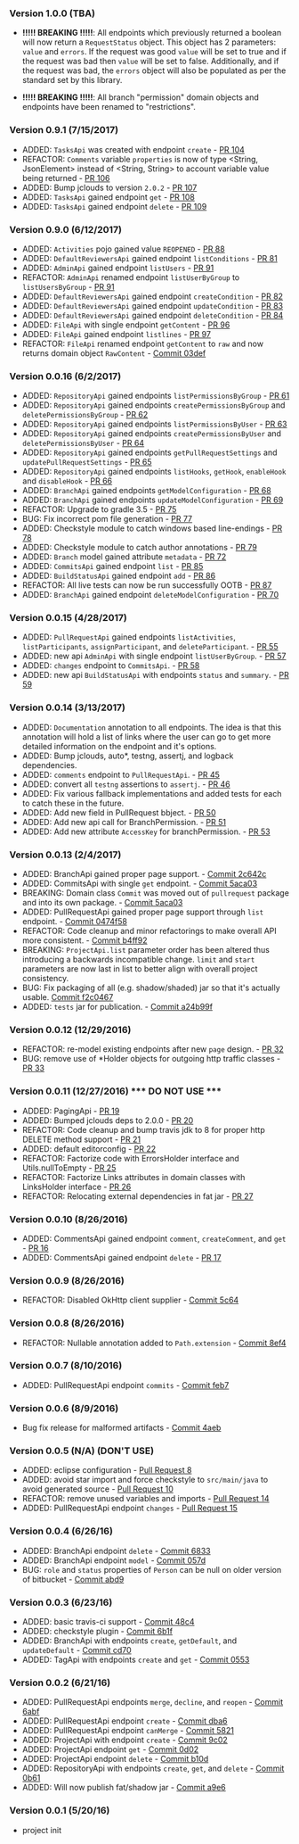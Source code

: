 ### Version 1.0.0 (TBA)
* **!!!!! BREAKING !!!!!**: All endpoints which previously returned a boolean will now return a `RequestStatus` object. This object has 2 parameters: `value` and `errors`. If the request was good `value` will be set to true and if the request was bad then `value` will be set to false. Additionally, and if the request was bad, the `errors` object will also be populated as per the standard set by this library.

* **!!!!! BREAKING !!!!!**: All branch "permission" domain objects and endpoints have been renamed to "restrictions".

### Version 0.9.1 (7/15/2017)
* ADDED: `TasksApi` was created with endpoint `create` - [PR 104](https://github.com/cdancy/bitbucket-rest/pull/104)
* REFACTOR: `Comments` variable `properties` is now of type <String, JsonElement> instead of <String, String> to account variable value being returned - [PR 106](https://github.com/cdancy/bitbucket-rest/pull/106)
* ADDED: Bump jclouds to version `2.0.2` - [PR 107](https://github.com/cdancy/bitbucket-rest/pull/107)
* ADDED: `TasksApi` gained endpoint `get` - [PR 108](https://github.com/cdancy/bitbucket-rest/pull/108)
* ADDED: `TasksApi` gained endpoint `delete` - [PR 109](https://github.com/cdancy/bitbucket-rest/pull/109)

### Version 0.9.0 (6/12/2017)
* ADDED: `Activities` pojo gained value `REOPENED` - [PR 88](https://github.com/cdancy/bitbucket-rest/pull/88)
* ADDED: `DefaultReviewersApi` gained endpoint `listConditions` - [PR 81](https://github.com/cdancy/bitbucket-rest/pull/81)
* ADDED: `AdminApi` gained endpoint `listUsers` - [PR 91](https://github.com/cdancy/bitbucket-rest/pull/91)
* REFACTOR: `AdminApi` renamed endpoint `listUserByGroup` to `listUsersByGroup` - [PR 91](https://github.com/cdancy/bitbucket-rest/pull/91)
* ADDED: `DefaultReviewersApi` gained endpoint `createCondition` - [PR 82](https://github.com/cdancy/bitbucket-rest/pull/82)
* ADDED: `DefaultReviewersApi` gained endpoint `updateCondition` - [PR 83](https://github.com/cdancy/bitbucket-rest/pull/83)
* ADDED: `DefaultReviewersApi` gained endpoint `deleteCondition` - [PR 84](https://github.com/cdancy/bitbucket-rest/pull/84)
* ADDED: `FileApi` with single endpoint `getContent` - [PR 96](https://github.com/cdancy/bitbucket-rest/pull/96)
* ADDED: `FileApi` gained endpoint `listlines` - [PR 97](https://github.com/cdancy/bitbucket-rest/pull/97)
* REFACTOR: `FileApi` renamed endpoint `getContent` to `raw` and now returns domain object `RawContent` - [Commit 03def](https://github.com/cdancy/bitbucket-rest/commit/03def8350e87e43bcd092bf9e21579f4e54a60c0)

### Version 0.0.16 (6/2/2017)
* ADDED: `RepositoryApi` gained endpoints `listPermissionsByGroup` - [PR 61](https://github.com/cdancy/bitbucket-rest/pull/61)
* ADDED: `RepositoryApi` gained endpoints `createPermissionsByGroup` and `deletePermissionsByGroup` - [PR 62](https://github.com/cdancy/bitbucket-rest/pull/62)
* ADDED: `RepositoryApi` gained endpoints `listPermissionsByUser` - [PR 63](https://github.com/cdancy/bitbucket-rest/pull/63)
* ADDED: `RepositoryApi` gained endpoints `createPermissionsByUser` and `deletePermissionsByUser` - [PR 64](https://github.com/cdancy/bitbucket-rest/pull/64)
* ADDED: `RepositoryApi` gained endpoints `getPullRequestSettings` and `updatePullRequestSettings` - [PR 65](https://github.com/cdancy/bitbucket-rest/pull/65)
* ADDED: `RepositoryApi` gained endpoints `listHooks`, `getHook`, `enableHook` and `disableHook` - [PR 66](https://github.com/cdancy/bitbucket-rest/pull/66)
* ADDED: `BranchApi` gained endpoints `getModelConfiguration` - [PR 68](https://github.com/cdancy/bitbucket-rest/pull/68)
* ADDED: `BranchApi` gained endpoints `updateModelConfiguration` - [PR 69](https://github.com/cdancy/bitbucket-rest/pull/69)
* REFACTOR: Upgrade to gradle 3.5 - [PR 75](https://github.com/cdancy/bitbucket-rest/pull/75)
* BUG: Fix incorrect pom file generation - [PR 77](https://github.com/cdancy/bitbucket-rest/pull/77)
* ADDED: Checkstyle module to catch windows based line-endings - [PR 78](https://github.com/cdancy/bitbucket-rest/pull/78)
* ADDED: Checkstyle module to catch author annotations - [PR 79](https://github.com/cdancy/bitbucket-rest/pull/79)
* ADDED: `Branch` model gained attribute `metadata`  - [PR 72](https://github.com/cdancy/bitbucket-rest/pull/72)
* ADDED: `CommitsApi` gained endpoint `list` - [PR 85](https://github.com/cdancy/bitbucket-rest/pull/85)
* ADDED: `BuildStatusApi` gained endpoint `add` - [PR 86](https://github.com/cdancy/bitbucket-rest/pull/86)
* REFACTOR: All live tests can now be run successfully OOTB - [PR 87](https://github.com/cdancy/bitbucket-rest/pull/87)
* ADDED: `BranchApi` gained endpoint `deleteModelConfiguration` - [PR 70](https://github.com/cdancy/bitbucket-rest/pull/70)

### Version 0.0.15 (4/28/2017)
* ADDED: `PullRequestApi` gained endpoints `listActivities`, `listParticipants`, `assignParticipant`, and `deleteParticipant`. - [PR 55](https://github.com/cdancy/bitbucket-rest/pull/55)
* ADDED: new api `AdminApi` with single endpoint `listUserByGroup`. - [PR 57](https://github.com/cdancy/bitbucket-rest/pull/57/files)
* ADDED: `changes` endpoint to `CommitsApi`. - [PR 58](https://github.com/cdancy/bitbucket-rest/pull/58)
* ADDED: new api `BuildStatusApi` with endpoints `status` and `summary`. - [PR 59](https://github.com/cdancy/bitbucket-rest/pull/59)

### Version 0.0.14 (3/13/2017)
* ADDED: `Documentation` annotation to all endpoints. The idea is that this annotation will hold a list of links where the user can go to get more detailed information on the endpoint and it's options.
* ADDED: Bump jclouds, auto*, testng, assertj, and logback dependencies.
* ADDED: `comments` endpoint to `PullRequestApi`. - [PR 45](https://github.com/cdancy/bitbucket-rest/pull/45)
* ADDED: convert all `testng` assertions to `assertj`. - [PR 46](https://github.com/cdancy/bitbucket-rest/pull/46)
* ADDED: Fix various fallback implementations and added tests for each to catch these in the future.
* ADDED: Add new field in PullRequest bbject. - [PR 50](https://github.com/cdancy/bitbucket-rest/pull/50)
* ADDED: Add new api call for BranchPermission. - [PR 51](https://github.com/cdancy/bitbucket-rest/pull/51)
* ADDED: Add new attribute `AccessKey` for branchPermission. - [PR 53](https://github.com/cdancy/bitbucket-rest/pull/53)

### Version 0.0.13 (2/4/2017)
* ADDED: BranchApi gained proper page support. - [Commit 2c642c](https://github.com/cdancy/bitbucket-rest/commit/2c642c0736768649bd7fb0b6ed1f93b02d6d8f22)
* ADDED: CommitsApi with single `get` endpoint. - [Commit 5aca03](https://github.com/cdancy/bitbucket-rest/commit/5aca03d23521bf307973a3170f0760ce0d143f95)
* BREAKING: Domain class `Commit` was moved out of `pullrequest` package and into its own package. - [Commit 5aca03](https://github.com/cdancy/bitbucket-rest/commit/5aca03d23521bf307973a3170f0760ce0d143f95)
* ADDED: PullRequestApi gained proper page support through `list` endpoint. - [Commit 0474f58](https://github.com/cdancy/bitbucket-rest/commit/0474f58a1deceb0d1d6898487ef39561f2be7d17)
* REFACTOR: Code cleanup and minor refactorings to make overall API more consistent. - [Commit b4ff92](https://github.com/cdancy/bitbucket-rest/commit/b4ff92cf42b54be5a79c59f6c25928cd55884200)
* BREAKING: `ProjectApi.list` parameter order has been altered thus introducing a backwards incompatible change. `limit` and `start` parameters are now last in list to better align with overall project consistency.
* BUG: Fix packaging of all (e.g. shadow/shaded) jar so that it's actually usable. [Commit f2c0467](https://github.com/cdancy/bitbucket-rest/commit/f2c0467bc0cf2a776ac96e82f704b2d6ac065437)
* ADDED: `tests` jar for publication. - [Commit a24b99f](https://github.com/cdancy/bitbucket-rest/commit/a24b99fbd660b37b2d44a83821652f3953d7e2ea)

### Version 0.0.12 (12/29/2016)
* REFACTOR: re-model existing endpoints after new `page` design. - [PR 32](https://github.com/cdancy/bitbucket-rest/pull/32)
* BUG: remove use of *Holder objects for outgoing http traffic classes - [PR 33](https://github.com/cdancy/bitbucket-rest/pull/33)

### Version 0.0.11 (12/27/2016) *** DO NOT USE ***
* ADDED: PagingApi - [PR 19](https://github.com/cdancy/bitbucket-rest/pull/19)
* ADDED: Bumped jclouds deps to 2.0.0 - [PR 20](https://github.com/cdancy/bitbucket-rest/pull/20)
* REFACTOR: Code cleanup and bump travis jdk to 8 for proper http DELETE method support - [PR 21](https://github.com/cdancy/bitbucket-rest/pull/21)
* ADDED: default editorconfig - [PR 22](https://github.com/cdancy/bitbucket-rest/pull/22)
* REFACTOR: Factorize code with ErrorsHolder interface and Utils.nullToEmpty - [PR 25](https://github.com/cdancy/bitbucket-rest/pull/25)
* REFACTOR: Factorize Links attributes in domain classes with LinksHolder interface - [PR 26](https://github.com/cdancy/bitbucket-rest/pull/26)
* REFACTOR: Relocating external dependencies in fat jar - [PR 27](https://github.com/cdancy/bitbucket-rest/pull/27)

### Version 0.0.10 (8/26/2016)
* ADDED: CommentsApi gained endpoint `comment`, `createComment`, and `get` - [PR 16](https://github.com/cdancy/bitbucket-rest/pull/16)
* ADDED: CommentsApi gained endpoint `delete` - [PR 17](https://github.com/cdancy/bitbucket-rest/pull/17)

### Version 0.0.9 (8/26/2016)
* REFACTOR: Disabled OkHttp client supplier - [Commit 5c64](5c641b2f5a38abb36ba67e2e20720a6f634b760e)

### Version 0.0.8 (8/26/2016)
* REFACTOR: Nullable annotation added to `Path.extension` - [Commit 8ef4](8ef42312a4bedf2e5c1e6ec6f63f5c82e63b4563)

### Version 0.0.7 (8/10/2016)
* ADDED: PullRequestApi endpoint `commits` - [Commit feb7](feb70bf3fdfcdca23b82360e6fa9e441360e923c)

### Version 0.0.6 (8/9/2016)
* Bug fix release for malformed artifacts - [Commit 4aeb](4aebcaade85cd9c73a09ac9ea061a82b4b45e7f6)

### Version 0.0.5 (N/A) (DON'T USE)
* ADDED: eclipse configuration - [Pull Request 8](https://github.com/cdancy/bitbucket-rest/pull/8)
* ADDED: avoid star import and force checkstyle to `src/main/java` to avoid generated source - [Pull Request 10](https://github.com/cdancy/bitbucket-rest/pull/10)
* REFACTOR: remove unused variables and imports - [Pull Request 14](https://github.com/cdancy/bitbucket-rest/pull/14)
* ADDED: PullRequestApi endpoint `changes` - [Pull Request 15](https://github.com/cdancy/bitbucket-rest/pull/15)

### Version 0.0.4 (6/26/16)

* ADDED: BranchApi endpoint `delete` - [Commit 6833](https://github.com/cdancy/bitbucket-rest/commit/68338ac2a196b0c363da900e8b18ff758f45b7aa)
* ADDED: BranchApi endpoint `model` - [Commit 057d](https://github.com/cdancy/bitbucket-rest/commit/057d68fb04ff13e9d1d8c286174bd8fea8577d05)
* BUG: `role` and `status` properties of `Person` can be null on older version of bitbucket - [Commit abd9](https://github.com/cdancy/bitbucket-rest/commit/abd911916c58056fc62de056dc791245bf306b15)

### Version 0.0.3 (6/23/16)

* ADDED: basic travis-ci support - [Commit 48c4](https://github.com/cdancy/bitbucket-rest/commit/48c407b897e48b376f3fa88b02f797a347e0f376)
* ADDED: checkstyle plugin - [Commit 6b1f](https://github.com/cdancy/bitbucket-rest/commit/6b1fcf842bb87a2053b6d97ea81bc7aaf98c1317)
* ADDED: BranchApi with endpoints `create`, `getDefault`, and `updateDefault` - [Commit cd70](https://github.com/cdancy/bitbucket-rest/commit/cd70952f4a83f910b25e56da0e8cc4befb9283e8)
* ADDED: TagApi with endpoints `create` and `get` - [Commit 0553](https://github.com/cdancy/bitbucket-rest/commit/055397b3b46779354b9d8b26fac314d28e905dd5)

### Version 0.0.2 (6/21/16)

* ADDED: PullRequestApi endpoints `merge`, `decline`, and `reopen` - [Commit 6abf](https://github.com/cdancy/bitbucket-rest/commit/6abf1c2d291ef0e4093d57affbe33099dd9be668)
* ADDED: PullRequestApi endpoint `create` - [Commit dba6](https://github.com/cdancy/bitbucket-rest/commit/dba66c524173b6d2928e7be21e84b603fc052a15)
* ADDED: PullRequestApi endpoint `canMerge` - [Commit 5821](https://github.com/cdancy/bitbucket-rest/commit/5821d6a2c53abae2a74bb88c50e31cbb1f429469)
* ADDED: ProjectApi with endpoint `create` - [Commit 9c02](https://github.com/cdancy/bitbucket-rest/commit/9c027ea90f87ef055189c322b23d054f91949c80)
* ADDED: ProjectApi endpoint `get` - [Commit 0d02](https://github.com/cdancy/bitbucket-rest/commit/0d02095dbadcc405136ba96fc9ba84ae21054bac)
* ADDED: ProjectApi endpoint `delete` - [Commit b10d](https://github.com/cdancy/bitbucket-rest/commit/b10df1291119e09e54e5003cf3d49359e1001512)
* ADDED: RepositoryApi with endpoints `create`, `get`, and `delete` - [Commit 0b61](https://github.com/cdancy/bitbucket-rest/commit/0b615e32fef40f4503e16e7035a8453ce3ad6169)
* ADDED: Will now publish fat/shadow jar - [Commit a9e6](https://github.com/cdancy/bitbucket-rest/commit/a9e69dea188a8675dcf1e0d2973a963b5a67d5fa)

### Version 0.0.1 (5/20/16)

* project init
